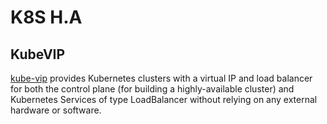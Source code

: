 # K8S H.A

## KubeVIP

[kube-vip] provides Kubernetes clusters with a virtual IP and load balancer for both the control plane (for building a highly-available cluster) and Kubernetes Services of type LoadBalancer without relying on any external hardware or software.

<!-- links -->
[kube-vip]: https://kube-vip.io/
